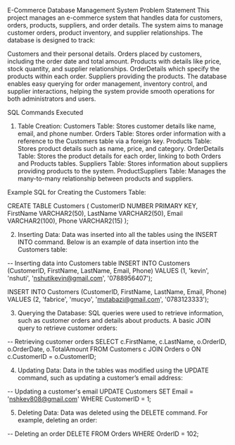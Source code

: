 E-Commerce Database Management System
Problem Statement
This project manages an e-commerce system that handles data for customers, orders, products, suppliers, and order details. The system aims to manage customer orders, product inventory, and supplier relationships. The database is designed to track:

Customers and their personal details.
Orders placed by customers, including the order date and total amount.
Products with details like price, stock quantity, and supplier relationships.
OrderDetails which specify the products within each order.
Suppliers providing the products.
The database enables easy querying for order management, inventory control, and supplier interactions, helping the system provide smooth operations for both administrators and users.

SQL Commands Executed
1. Table Creation:
Customers Table: Stores customer details like name, email, and phone number.
Orders Table: Stores order information with a reference to the Customers table via a foreign key.
Products Table: Stores product details such as name, price, and category.
OrderDetails Table: Stores the product details for each order, linking to both Orders and Products tables.
Suppliers Table: Stores information about suppliers providing products to the system.
ProductSuppliers Table: Manages the many-to-many relationship between products and suppliers.


Example SQL for Creating the Customers Table:

CREATE TABLE Customers (
    CustomerID NUMBER PRIMARY KEY,
    FirstName VARCHAR2(50),
    LastName VARCHAR2(50),
    Email VARCHAR2(100),
    Phone VARCHAR2(15)
);

2. Inserting Data:
Data was inserted into all the tables using the INSERT INTO command. Below is an example of data insertion into the Customers table:

-- Inserting data into Customers table
INSERT INTO Customers (CustomerID, FirstName, LastName, Email, Phone) VALUES 
(1, 'kevin', 'nshuti', 'nshutikevin@gmail.com', '0788956407');

INSERT INTO Customers (CustomerID, FirstName, LastName, Email, Phone) VALUES 
(2, 'fabrice', 'mucyo', 'mutabazi@gmail.com', '0783123333');

3. Querying the Database:
SQL queries were used to retrieve information, such as customer orders and details about products. A basic JOIN query to retrieve customer orders:

-- Retrieving customer orders
SELECT c.FirstName, c.LastName, o.OrderID, o.OrderDate, o.TotalAmount
FROM Customers c
JOIN Orders o ON c.CustomerID = o.CustomerID;

4. Updating Data:
Data in the tables was modified using the UPDATE command, such as updating a customer’s email address:

-- Updating a customer's email
UPDATE Customers
SET Email = 'nshkev808@gmail.com'
WHERE CustomerID = 1;

5. Deleting Data:
Data was deleted using the DELETE command. For example, deleting an order:

-- Deleting an order
DELETE FROM Orders
WHERE OrderID = 102;


